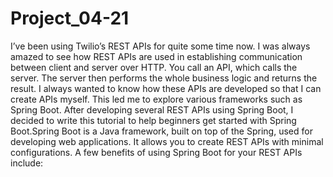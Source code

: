 # Project_04-21

I’ve been using Twilio’s REST APIs for quite some time now. I was always amazed to see how REST APIs are used in establishing communication between client and server over HTTP. You call an API, which calls the server. The server then performs the whole business logic and returns the result. I always wanted to know how these APIs are developed so that I can create APIs myself. This led me to explore various frameworks such as Spring Boot. After developing several REST APIs using Spring Boot, I decided to write this tutorial to help beginners get started with Spring Boot.Spring Boot is a Java framework, built on top of the Spring, used for developing web applications. It allows you to create REST APIs with minimal configurations. A few benefits of using Spring Boot for your REST APIs include:
